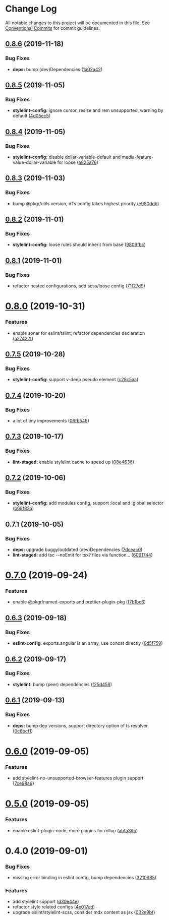 # Change Log

All notable changes to this project will be documented in this file.
See [Conventional Commits](https://conventionalcommits.org) for commit guidelines.

## [0.8.6](https://github.com/1stG/configs/compare/@1stg/stylelint-config@0.8.5...@1stg/stylelint-config@0.8.6) (2019-11-18)


### Bug Fixes

* **deps:** bump (dev)Dependencies ([1a02a42](https://github.com/1stG/configs/commit/1a02a42ea2b786a8f59c46214fc05e82291febd4))





## [0.8.5](https://github.com/1stG/configs/compare/@1stg/stylelint-config@0.8.4...@1stg/stylelint-config@0.8.5) (2019-11-05)


### Bug Fixes

* **stylelint-config:** ignore cursor, resize and rem unsupported, warning by default ([4d05ec5](https://github.com/1stG/configs/commit/4d05ec5b1ba7187a229203c11ddcd20046c3e950))





## [0.8.4](https://github.com/1stG/configs/compare/@1stg/stylelint-config@0.8.3...@1stg/stylelint-config@0.8.4) (2019-11-05)


### Bug Fixes

* **stylelint-config:** disable dollar-variable-default and media-feature-value-dollar-variable for loose ([a825a76](https://github.com/1stG/configs/commit/a825a76ebe604f0e4bb67904bcf70eff9825b035))





## [0.8.3](https://github.com/1stG/configs/compare/@1stg/stylelint-config@0.8.2...@1stg/stylelint-config@0.8.3) (2019-11-03)


### Bug Fixes

* bump @pkgr/utils version, dTs config takes highest priority ([e980ddb](https://github.com/1stG/configs/commit/e980ddb9645e3e9a85fc439efe2c1ad6dfb1cd1e))





## [0.8.2](https://github.com/1stG/configs/compare/@1stg/stylelint-config@0.8.1...@1stg/stylelint-config@0.8.2) (2019-11-01)


### Bug Fixes

* **stylelint-config:** loose rules should inherit from base ([9809fbc](https://github.com/1stG/configs/commit/9809fbcdc67c76bc0007a4e76d15a66940b7f7c6))





## [0.8.1](https://github.com/1stG/configs/compare/@1stg/stylelint-config@0.8.0...@1stg/stylelint-config@0.8.1) (2019-11-01)


### Bug Fixes

* refactor nested configurations, add scss/loose config ([71f27d9](https://github.com/1stG/configs/commit/71f27d9a7cebec9135f2f6ffc5e4a10f121097df))





# [0.8.0](https://github.com/1stG/configs/compare/@1stg/stylelint-config@0.7.5...@1stg/stylelint-config@0.8.0) (2019-10-31)


### Features

* enable sonar for eslint/tslint, refactor dependencies declaration ([a27422f](https://github.com/1stG/configs/commit/a27422fa05e87f5d3800ca63a4c7ef3ba052b715))





## [0.7.5](https://github.com/1stG/configs/compare/@1stg/stylelint-config@0.7.4...@1stg/stylelint-config@0.7.5) (2019-10-28)


### Bug Fixes

* **stylelint-config:** support v-deep pseudo element ([c28c5aa](https://github.com/1stG/configs/commit/c28c5aa2024af8913ff7beafacf1cc6e0279662a))





## [0.7.4](https://github.com/1stG/configs/compare/@1stg/stylelint-config@0.7.3...@1stg/stylelint-config@0.7.4) (2019-10-20)


### Bug Fixes

* a lot of tiny improvements ([06fb545](https://github.com/1stG/configs/commit/06fb545d9687e6da47b3e367bdb1b89553fc3c86))





## [0.7.3](https://github.com/1stG/configs/compare/@1stg/stylelint-config@0.7.2...@1stg/stylelint-config@0.7.3) (2019-10-17)


### Bug Fixes

* **lint-staged:** enable stylelint cache to speed up ([08e4636](https://github.com/1stG/configs/commit/08e46362b9adbcf608afa81a6108dc665df73895))





## [0.7.2](https://github.com/1stG/configs/compare/@1stg/stylelint-config@0.7.1...@1stg/stylelint-config@0.7.2) (2019-10-06)


### Bug Fixes

* **stylelint-config:** add modules config, support :local and :global selector ([b68f83a](https://github.com/1stG/configs/commit/b68f83a))





## 0.7.1 (2019-10-05)


### Bug Fixes

* **deps:** upgrade buggy/outdated (dev)Dependencies ([7dceac0](https://github.com/1stG/configs/commit/7dceac0))
* **lint-staged:** add tsc --noEmit for tsx? files via function... ([6091744](https://github.com/1stG/configs/commit/6091744))





# [0.7.0](https://github.com/1stG/configs/compare/@1stg/stylelint-config@0.6.3...@1stg/stylelint-config@0.7.0) (2019-09-24)


### Features

* enable @pkgr/named-exports and prettier-plugin-pkg ([f7b1bc6](https://github.com/1stG/configs/commit/f7b1bc6))





## [0.6.3](https://github.com/1stG/configs/compare/@1stg/stylelint-config@0.6.2...@1stg/stylelint-config@0.6.3) (2019-09-18)


### Bug Fixes

* **eslint-config:** exports.angular is an array, use concat directly ([6d5f759](https://github.com/1stG/configs/commit/6d5f759))





## [0.6.2](https://github.com/1stG/configs/compare/@1stg/stylelint-config@0.6.1...@1stg/stylelint-config@0.6.2) (2019-09-17)


### Bug Fixes

* **stylelint:** bump (peer) dependencies ([f25d458](https://github.com/1stG/configs/commit/f25d458))





## [0.6.1](https://github.com/1stG/configs/compare/@1stg/stylelint-config@0.6.0...@1stg/stylelint-config@0.6.1) (2019-09-13)


### Bug Fixes

* **deps:** bump dep versions, support directory option of ts resolver ([0c6bcf1](https://github.com/1stG/configs/commit/0c6bcf1))





# [0.6.0](https://github.com/1stG/configs/compare/@1stg/stylelint-config@0.5.0...@1stg/stylelint-config@0.6.0) (2019-09-05)


### Features

* add stylelint-no-unsupported-browser-features plugin support ([7ce98a9](https://github.com/1stG/configs/commit/7ce98a9))





# [0.5.0](https://github.com/1stG/configs/compare/@1stg/stylelint-config@0.4.0...@1stg/stylelint-config@0.5.0) (2019-09-05)


### Features

* enable eslint-plugin-node, more plugins for rollup ([abfa39b](https://github.com/1stG/configs/commit/abfa39b))





# 0.4.0 (2019-09-01)


### Bug Fixes

* missing error binding in eslint config, bump dependencies ([3210985](https://github.com/1stG/configs/commit/3210985))


### Features

* add stylelint support ([d30e44e](https://github.com/1stG/configs/commit/d30e44e))
* refactor style related configs ([4e017ad](https://github.com/1stG/configs/commit/4e017ad))
* upgrade eslint/stylelint-scss, consider mdx content as jsx ([032e9bf](https://github.com/1stG/configs/commit/032e9bf))
